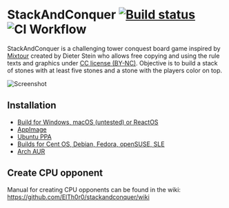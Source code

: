 # StackAndConquer [![Build status](https://ci.appveyor.com/api/projects/status/7dluq45hv378t1t9/branch/master?svg=true)](https://ci.appveyor.com/project/ElTh0r0/stackandconquer/branch/master) ![CI Workflow](https://github.com/ElTh0r0/stackandconquer/actions/workflows/ci.yml/badge.svg)
StackAndConquer is a challenging tower conquest board game inspired by [Mixtour](https://spielstein.com/games/mixtour) created by Dieter Stein who allows free copying and using the rule texts and graphics under [CC license (BY-NC)](https://creativecommons.org/licenses/by-nc/4.0/). Objective is to build a stack of stones with at least five stones and a stone with the players color on top.

![Screenshot](https://user-images.githubusercontent.com/26674558/123553370-16e52f80-d77b-11eb-9b02-3a06410ec87a.png)


## Installation
* [Build for Windows, macOS (untested) or ReactOS](https://github.com/ElTh0r0/stackandconquer/releases)
* [AppImage](https://download.opensuse.org/repositories/home:/ElThoro/AppImage/StackAndConquer-latest-x86_64.AppImage)
* [Ubuntu PPA](https://launchpad.net/~elthoro/+archive/stackandconquer)
* [Builds for Cent OS, Debian, Fedora, openSUSE, SLE](http://software.opensuse.org/download.html?project=home%3AElThoro&package=stackandconquer)
* [Arch AUR](https://aur.archlinux.org/packages/stackandconquer/)

## Create CPU opponent
Manual for creating CPU opponents can be found in the wiki: https://github.com/ElTh0r0/stackandconquer/wiki
